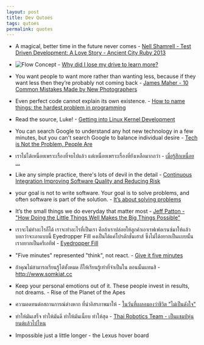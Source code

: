 ```yaml
---
layout: post
title: Dev Qutoes
tags: qutoes
permalink: quotes
---
```


* A magical, better time in the future never comes - [Nell Shamrell -
  Test Driven Development: A Love Story - Ancient City Ruby
2013](https://www.youtube.com/watch?v=nBtO1UOK9Hs)

* ![Flow
Concept](https://qph.is.quoracdn.net/main-qimg-4192549704b97fa8e80152d6e463a4c1?convert_to_webp=true) - [Why did I lose my drive to learn
more?](https://www.quora.com/Why-did-I-lose-my-drive-to-learn-more/answer/Shreyas-Saxena-1)

* You want people to want more rather than wanting less, because if they
want less then they’re probably not coming back - [James Maher - 10 Common Mistakes Made by New Photographers](http://digital-photography-school.com/10-common-mistakes-made-by-new-photographers/)

* Even perfect code cannot explain its own existence. - [How to name
things: the hardest problem in
programming](http://www.slideshare.net/pirhilton/how-to-name-things-the-hardest-problem-in-programming)

* Read the source, Luke! - [Getting into Linux Kernel Development](https://www.cyphar.com/blog/post/getting-into-linux-kernel-development)

* You can search Google to understand any hot new technology in a few
minutes, but you can't search Google to balance individual desire -
[Tech is Not the Problem, People Are](http://www.thoughtworks.com/insights/blog/tech-not-problem-people-are)

* เราไม่ได้เหนื่อยเพราะเรื่องที่จบไปแล้ว แต่เหนื่อยเพราะเรื่องที่ยังเหลือมากกว่า - [เมื่อรู้สึกเหนื่อย …](https://medium.com/life-as-i-feel-it/เมื่อรู้สึกเหนื่อย-c701dac759dc)

* Like any simple practice, there's lots of devil in the detail - [Continuous Integration Improving Software Quality and Reducing Risk](http://martinfowler.com/books/duvall.html)

*  your goal is not to write software. Your goal is to solve problems, and often software is part of the solution. - [It’s about solving problems](http://sicpers.info/2014/01/its-about-solving-problems/)

* It’s the small things we do everyday that matter most - [Jeff Patton - "How Doing the Little Things Well Makes the Big Things Possible"](https://www.youtube.com/watch?v=iM9FLxico1I)

* เราจะไม่ทำอะไรก็ได้ เราจะทำอะไรที่เป็นเรา คือถ้าเราปล่อยให้ลูกค้าเอาเรฟเฟอเรนซ์มาให้แล้วบอกว่าจะเอาแบบนี้ Eyedropper Fill คงเป็นได้แค่โปรดักชั่นเฮาส์ ซึ่งไม่ได้อยากเป็นแบบนั้น เราอยากเป็นครีเอทีฟ - [Eyedropper Fill](http://www.fungjaizine.com/art-cover/2015/10/3/-eyedropper-fill)

* "Five minutes" represented "think", not react. - [Give it five minutes](https://signalvnoise.com/posts/3124-give-it-five-minutes)

* ถ้าคุณไม่สามารถเรียนรู้ได้ทั้งหมด ก็ให้เรียนรู้เท่าที่จําเป็นใน ตอนนั้นแทนสิ - <http://www.somkiat.cc>

* Keep your personal emotions out of it. These people invest in results,
not dreams. - Rise of the Planet of the Apes

* ความอดทนต่อสถานการณ์ต่างหาก ที่นำอิสรภาพมาให้ - [ในวันที่เผลอมองว่าชีวิต "ไม่เป็นดังใจ"](https://storylog.co/story/55362b8e95099c580df8db1d)

* ทำให้มันเสร็จ ทำให้มันดี ทำให้มันเนี้ยบ ทำให้สุด - [Thai Robotics Team - เป็นแชมป์หุ่นยนต์แล้วไปไหน](https://www.youtube.com/watch?v=YKLXDWiWNCY)

* Impossible just a little longer - the Lexus hover board

